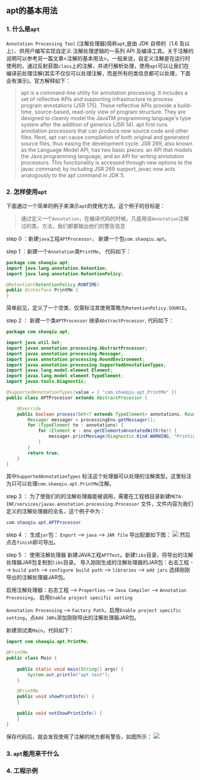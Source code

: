 apt的基本用法
------

### 1. 什么是`apt`
`Annotation Processing Tool` (注解处理器)简称`apt`,是由 JDK 自带的（1.6 及以上）、供用户编写实现自定义 注解处理逻辑的一系列 API 及编译工具。关于注解的说明可以参考另一篇文章<注解的基本用法>。一般来说，自定义注解是在运行时使用的，通过反射获取`class`上的注解，并进行解析处理，使用`apt`可以让我们在编译前处理注解(其实不仅仅可以处理注解，而是所有的类信息都可以处理，下面会有演示)。官方解释如下：
>  apt is a command-line utility for annotation processing. It includes a set of reflective APIs and supporting infrastructure to process program annotations (JSR 175). These reflective APIs provide a build-time, source-based, read-only view of program structure. They are designed to cleanly model the JavaTM programming language's type system after the addition of generics (JSR 14).
    apt first runs annotation processors that can produce new source code and other files. Next, apt can cause compilation of both original and generated source files, thus easing the development cycle.
    JSR 269, also known as the Language Model API, has two basic pieces: an API that models the Java programming language, and an API for writing annotation processors. This functionality is accessed through new options to the javac command; by including JSR 269 support, javac now acts analogously to the apt command in JDK 5.


### 2. 怎样使用`apt`
下面通过一个简单的例子来演示`apt`的使用方法。这个例子的目标是：
> 通过定义一个`Annotation`，在编译代码的时候，凡是用该`Annotation`注解过的类，方法，我们都要输出他们的警告信息

step 0 ：新建`java`工程`APTProcessor`， 新建一个包`com.shaoqiu.apt`。

step 1 ：新建一个`Annotation`类`PrintMe`， 代码如下：
```java
package com.shaoqiu.apt;
import java.lang.annotation.Retention;
import java.lang.annotation.RetentionPolicy;

@Retention(RetentionPolicy.RUNTIME)
public @interface PrintMe {
}
```
简单起见，定义了一个空类，仅需标注其使用策略为`RetentionPolicy.SOURCE`。

step 2 ： 新建一个类`APTProcessor` 继承`AbstractProcessor`, 代码如下：
```java
package com.shaoqiu.apt;

import java.util.Set;
import javax.annotation.processing.AbstractProcessor;
import javax.annotation.processing.Messager;
import javax.annotation.processing.RoundEnvironment;
import javax.annotation.processing.SupportedAnnotationTypes;
import javax.lang.model.element.Element;
import javax.lang.model.element.TypeElement;
import javax.tools.Diagnostic;

@SupportedAnnotationTypes(value = { "com.shaoqiu.apt.PrintMe" })
public class APTProcessor extends AbstractProcessor {

	@Override
	public boolean process(Set<? extends TypeElement> annotations, RoundEnvironment env) {
		Messager messager = processingEnv.getMessager();
		for (TypeElement te : annotations) {
			for (Element e : env.getElementsAnnotatedWith(te)) {
				messager.printMessage(Diagnostic.Kind.WARNING, "Printing: " + e.toString(), e);
			}
		}
		return true;
	}
}
```
其中`SupportedAnnotationTypes` 标注这个处理器可以处理的注解类型。这里标注为只可以处理`com.shaoqiu.apt.PrintMe`注解。

step 3 ： 为了使我们的的注解处理器能被调用，需要在工程根目录新建`META-INF/services/javax.annotation.processing.Processor` 文件，文件内容为我们定义的注解处理器的全名，这个例子中为：
```java
com.shaoqiu.apt.APTProcessor
```

step 4 ： 生成`jar`包：
`Export` --> `java` --> `JAR file` 导出配置如下图：
<img src="http://i1.tietuku.com/b40d3360271ce3ed.png">
然后点击`finish`即可导出。

step 5 ： 使用注解处理器
新建JAVA工程`APTTest`。新建`libs`目录，将导出的注解处理器JAR包复制到`libs`目录。
导入刚刚生成的注解处理器的JAR包：右击工程  --> `build path` --> `configure build path` --> `libraries` --> `add jars` 选择刚刚导出的注解处理器JAR包。

启用注解处理器：右击工程 --> `Properties` --> `Java Compiler` --> `Annotation Processing`， 启用`Enable project specific setting`

`Annotation Processing` --> `Factory Path`，启用`Enable project specific setting`，点`Add JARs`添加刚刚导出的注解处理器JAR包。

新建测试类`Main`，代码如下：
```java
import com.shaoqiu.apt.PrintMe;

@PrintMe
public class Main {
	
	public static void main(String[] args) {
		System.out.println("apt test");
	}

	@PrintMe
	public void showPrintInfo() {
	}
	
	public void notShowPrintInfo() {
	}
}
```
保存代码后，就会发现使用了注解的地方都有警告，如图所示：
<img src="http://i1.tietuku.com/502d7eae97d5e9f5.png">


### 3. `apt`能用来干什么


### 4. 工程示例